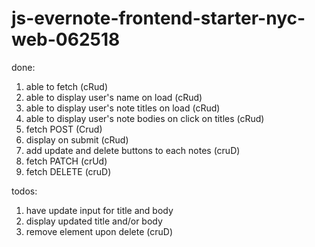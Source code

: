 # js-evernote-frontend-starter-nyc-web-062518

done:
1. able to fetch (cRud)
2. able to display user's name on load (cRud)
3. able to display user's note titles on load (cRud)
4. able to display user's note bodies on click on titles (cRud)
5. fetch POST (Crud)
6. display on submit (cRud)
7. add update and delete buttons to each notes (cruD)
8. fetch PATCH (crUd)
9. fetch DELETE (cruD)

todos:
1. have update input for title and body
2. display updated title and/or body
3. remove element upon delete (cruD)
